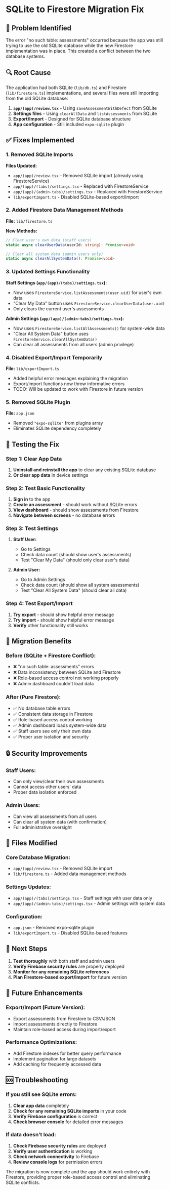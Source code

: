 # SQLite to Firestore Migration Fix

## 🐛 Problem Identified

The error "no such table: assessments" occurred because the app was still trying to use the old SQLite database while the new Firestore implementation was in place. This created a conflict between the two database systems.

## 🔍 Root Cause

The application had both SQLite (`lib/db.ts`) and Firestore (`lib/firestore.ts`) implementations, and several files were still importing from the old SQLite database:

1. **`app/(app)/review.tsx`** - Using `saveAssessmentWithDefect` from SQLite
2. **Settings files** - Using `clearAllData` and `listAssessments` from SQLite  
3. **Export/Import** - Designed for SQLite database structure
4. **App configuration** - Still included `expo-sqlite` plugin

## ✅ Fixes Implemented

### 1. Removed SQLite Imports
**Files Updated:**
- `app/(app)/review.tsx` - Removed SQLite import (already using FirestoreService)
- `app/(app)/(tabs)/settings.tsx` - Replaced with FirestoreService
- `app/(app)/(admin-tabs)/settings.tsx` - Replaced with FirestoreService
- `lib/exportImport.ts` - Disabled SQLite-based export/import

### 2. Added Firestore Data Management Methods
**File:** `lib/firestore.ts`

**New Methods:**
```typescript
// Clear user's own data (staff users)
static async clearUserData(userId: string): Promise<void>

// Clear all system data (admin users only)  
static async clearAllSystemData(): Promise<void>
```

### 3. Updated Settings Functionality
**Staff Settings (`app/(app)/(tabs)/settings.tsx`):**
- Now uses `FirestoreService.listAssessments(user.uid)` for user's own data
- "Clear My Data" button uses `FirestoreService.clearUserData(user.uid)`
- Only clears the current user's assessments

**Admin Settings (`app/(app)/(admin-tabs)/settings.tsx`):**
- Now uses `FirestoreService.listAllAssessments()` for system-wide data
- "Clear All System Data" button uses `FirestoreService.clearAllSystemData()`
- Can clear all assessments from all users (admin privilege)

### 4. Disabled Export/Import Temporarily
**File:** `lib/exportImport.ts`
- Added helpful error messages explaining the migration
- Export/import functions now throw informative errors
- TODO: Will be updated to work with Firestore in future version

### 5. Removed SQLite Plugin
**File:** `app.json`
- Removed `"expo-sqlite"` from plugins array
- Eliminates SQLite dependency completely

## 🧪 Testing the Fix

### Step 1: Clear App Data
1. **Uninstall and reinstall the app** to clear any existing SQLite database
2. **Or clear app data** in device settings

### Step 2: Test Basic Functionality
1. **Sign in** to the app
2. **Create an assessment** - should work without SQLite errors
3. **View dashboard** - should show assessments from Firestore
4. **Navigate between screens** - no database errors

### Step 3: Test Settings
1. **Staff User:**
   - Go to Settings
   - Check data count (should show user's assessments)
   - Test "Clear My Data" (should only clear user's data)

2. **Admin User:**
   - Go to Admin Settings  
   - Check data count (should show all system assessments)
   - Test "Clear All System Data" (should clear all data)

### Step 4: Test Export/Import
1. **Try export** - should show helpful error message
2. **Try import** - should show helpful error message
3. **Verify** other functionality still works

## 🔄 Migration Benefits

### Before (SQLite + Firestore Conflict):
- ❌ "no such table: assessments" errors
- ❌ Data inconsistency between SQLite and Firestore
- ❌ Role-based access control not working properly
- ❌ Admin dashboard couldn't load data

### After (Pure Firestore):
- ✅ No database table errors
- ✅ Consistent data storage in Firestore
- ✅ Role-based access control working
- ✅ Admin dashboard loads system-wide data
- ✅ Staff users see only their own data
- ✅ Proper user isolation and security

## 🔒 Security Improvements

### Staff Users:
- Can only view/clear their own assessments
- Cannot access other users' data
- Proper data isolation enforced

### Admin Users:
- Can view all assessments from all users
- Can clear all system data (with confirmation)
- Full administrative oversight

## 📝 Files Modified

### Core Database Migration:
- `app/(app)/review.tsx` - Removed SQLite import
- `lib/firestore.ts` - Added data management methods

### Settings Updates:
- `app/(app)/(tabs)/settings.tsx` - Staff settings with user data only
- `app/(app)/(admin-tabs)/settings.tsx` - Admin settings with system data

### Configuration:
- `app.json` - Removed expo-sqlite plugin
- `lib/exportImport.ts` - Disabled SQLite-based features

## 🚀 Next Steps

1. **Test thoroughly** with both staff and admin users
2. **Verify Firebase security rules** are properly deployed
3. **Monitor for any remaining SQLite references**
4. **Plan Firestore-based export/import** for future version

## 🔧 Future Enhancements

### Export/Import (Future Version):
- Export assessments from Firestore to CSV/JSON
- Import assessments directly to Firestore
- Maintain role-based access during import/export

### Performance Optimizations:
- Add Firestore indexes for better query performance
- Implement pagination for large datasets
- Add caching for frequently accessed data

## 🆘 Troubleshooting

### If you still see SQLite errors:
1. **Clear app data** completely
2. **Check for any remaining SQLite imports** in your code
3. **Verify Firebase configuration** is correct
4. **Check browser console** for detailed error messages

### If data doesn't load:
1. **Check Firebase security rules** are deployed
2. **Verify user authentication** is working
3. **Check network connectivity** to Firebase
4. **Review console logs** for permission errors

The migration is now complete and the app should work entirely with Firestore, providing proper role-based access control and eliminating SQLite conflicts.
